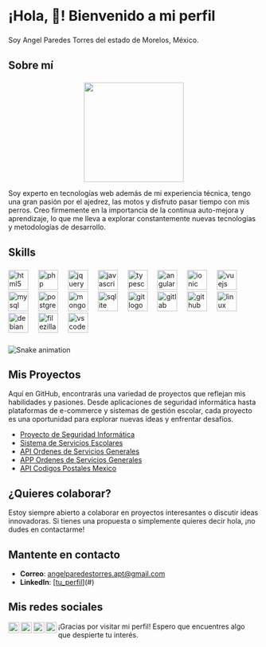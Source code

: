 <br clear="both">

<h1 align="left">¡Hola, 👋! Bienvenido a mi perfil</h1>

###

<p align="left">Soy Angel Paredes Torres del estado de Morelos, México.</p>

###

<h2 align="left">Sobre mí</h2>

###

<div align="center">
  <img height="200" src="[https://i.imgflip.com/65efzo.gif](https://imgflip.com/i/8r96xy)"  />
</div>

<p align="left">Soy experto en tecnologías web además de mi experiencia técnica, tengo una gran pasión por el ajedrez, las motos y disfruto pasar tiempo con mis perros. Creo firmemente en la importancia de la continua auto-mejora y aprendizaje, lo que me lleva a explorar constantemente nuevas tecnologías y metodologías de desarrollo.</p>

###

<h2 align="left">Skills</h2>

###

<div align="left">
  <img src="https://cdn.jsdelivr.net/gh/devicons/devicon/icons/html5/html5-original.svg" height="40" alt="html5 logo"  />
  <img width="12" />
  <img src="https://cdn.jsdelivr.net/gh/devicons/devicon/icons/php/php-original.svg" height="40" alt="php logo"  />
  <img width="12" />
  <img src="https://cdn.jsdelivr.net/gh/devicons/devicon/icons/jquery/jquery-original.svg" height="40" alt="jquery logo"  />
  <img width="12" />
  <img src="https://cdn.jsdelivr.net/gh/devicons/devicon/icons/javascript/javascript-original.svg" height="40" alt="javascript logo"  />
  <img width="12" />
  <img src="https://cdn.jsdelivr.net/gh/devicons/devicon/icons/typescript/typescript-original.svg" height="40" alt="typescript logo"  />
  <img width="12" />
  <img src="https://cdn.jsdelivr.net/gh/devicons/devicon/icons/angularjs/angularjs-original.svg" height="40" alt="angularjs logo"  />
  <img width="12" />
  <img src="https://cdn.jsdelivr.net/gh/devicons/devicon/icons/ionic/ionic-original.svg" height="40" alt="ionic logo"  />
  <img width="12" />
  <img src="https://cdn.jsdelivr.net/gh/devicons/devicon/icons/vuejs/vuejs-original.svg" height="40" alt="vuejs logo"  />
  <img width="12" />
  <img src="https://cdn.jsdelivr.net/gh/devicons/devicon/icons/mysql/mysql-original.svg" height="40" alt="mysql logo"  />
  <img width="12" />
  <img src="https://cdn.jsdelivr.net/gh/devicons/devicon/icons/postgresql/postgresql-original.svg" height="40" alt="postgresql logo"  />
  <img width="12" />
  <img src="https://cdn.jsdelivr.net/gh/devicons/devicon/icons/mongodb/mongodb-original.svg" height="40" alt="mongodb logo"  />
  <img width="12" />
  <img src="https://cdn.jsdelivr.net/gh/devicons/devicon/icons/sqlite/sqlite-original.svg" height="40" alt="sqlite logo"  />
  <img width="12" />
  <img src="https://cdn.jsdelivr.net/gh/devicons/devicon/icons/git/git-original.svg" height="40" alt="git logo"  />
  <img width="12" />
  <img src="https://cdn.jsdelivr.net/gh/devicons/devicon/icons/gitlab/gitlab-original.svg" height="40" alt="gitlab logo"  />
  <img width="12" />
  <img src="https://cdn.jsdelivr.net/gh/devicons/devicon/icons/github/github-original.svg" height="40" alt="github logo"  />
  <img width="12" />
  <img src="https://cdn.jsdelivr.net/gh/devicons/devicon/icons/linux/linux-original.svg" height="40" alt="linux logo"  />
  <img width="12" />
  <img src="https://cdn.jsdelivr.net/gh/devicons/devicon/icons/debian/debian-original.svg" height="40" alt="debian logo"  />
  <img width="12" />
  <img src="https://cdn.jsdelivr.net/gh/devicons/devicon/icons/filezilla/filezilla-plain.svg" height="40" alt="filezilla logo"  />
  <img width="12" />
  <img src="https://cdn.jsdelivr.net/gh/devicons/devicon/icons/vscode/vscode-original.svg" height="40" alt="vscode logo"  />
</div>

###

<img src="https://raw.githubusercontent.com/chelo-dev/chelo-dev/output/snake.svg" alt="Snake animation" />

###

## Mis Proyectos

Aquí en GitHub, encontrarás una variedad de proyectos que reflejan mis habilidades y pasiones. Desde aplicaciones de seguridad informática hasta plataformas de e-commerce y sistemas de gestión escolar, cada proyecto es una oportunidad para explorar nuevas ideas y enfrentar desafíos.

- [Proyecto de Seguridad Informática](#)
- [Sistema de Servicios Escolares](#)
- [API Ordenes de Servicios Generales](#)
- [APP Ordenes de Servicios Generales](#)
- [API Codigos Postales Mexico](#)

## ¿Quieres colaborar?

Estoy siempre abierto a colaborar en proyectos interesantes o discutir ideas innovadoras. Si tienes una propuesta o simplemente quieres decir hola, ¡no dudes en contactarme!

## Mantente en contacto

- **Correo**: angelparedestorres.apt@gmail.com
- **LinkedIn**: [[tu_perfil](https://www.linkedin.com/in/angel-paredes-torres/)](#)

## Mis redes sociales

<a href="https://www.linkedin.com/in/angel-paredes-torres/">
  <img align="left" alt="Linkdein" width="22px" src="https://cdn.jsdelivr.net/npm/simple-icons@v3/icons/linkedin.svg" />
</a>
<a href="mailto:angelparedestorres.apt@gmail.com">
  <img align="left" alt="Gmail" width="22px" src="https://img.icons8.com/fluent/48/000000/gmail.png"/>
</a>
<a href="https://www.facebook.com/chelo404">
  <img align="left" alt="Facebook" width="22px" src="https://img.icons8.com/android/24/000000/facebook.png"/>
</a>
<a href="https://stackoverflow.com/users/13654084/angel-paredes">
  <img align="left" alt="Stack" width="22px" src="https://img.icons8.com/color/48/000000/stackoverflow.png"/>
</a>

¡Gracias por visitar mi perfil! Espero que encuentres algo que despierte tu interés.

